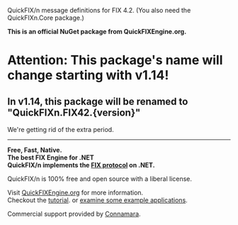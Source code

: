 QuickFIX/n message definitions for FIX 4.2.  (You also need the QuickFIXn.Core package.)

**This is an official NuGet package from QuickFIXEngine.org.**

# Attention: This package's name will change starting with v1.14!

## In v1.14, this package will be renamed to "QuickFIXn.FIX42.{version}"

We're getting rid of the extra period.

---

**Free, Fast, Native.**  
**The best FIX Engine for .NET**  
**QuickFIX/n implements the [FIX protocol](https://www.fixtrading.org/what-is-fix/) on .NET.**

QuickFIX/n is 100% free and open source with a liberal license.

Visit [QuickFIXEngine.org](http://quickfixengine.org) for more information.  
Checkout the [tutorial](https://quickfixengine.org/n/documentation/).
or [examine some example applications](https://quickfixengine.org/n/documentation/#section-example-applications).

Commercial support provided by [Connamara](https://www.connamara.com/).
